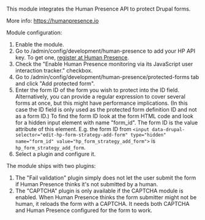 This module integrates the Human Presence API to protect Drupal forms.

More info: https://humanpresence.io

Module configuration:
1. Enable the module.
2. Go to /admin/config/development/human-presence to add your HP API key. To get one, [register at Human Presence](https://www.humanpresence.io/sign-up.php#Drupal).
3. Check the "Enable Human Presence monitoring via its JavaScript user interaction tracker." checkbox.
4. Go to /admin/config/development/human-presence/protected-forms tab and click "Add protected form".
5. Enter the form ID of the form you wish to protect into the ID field. Alternatively, you can provide a regular expression to cover several forms at once, but this might have performance implications. (In this case the ID field is only used as the protected form definition ID and not as a form ID.) To find the form ID look at the form HTML code and look for a hidden input element with name "form_id". The form ID is the value attribute of this element. E.g. the form ID from `<input data-drupal-selector="edit-hp-form-strategy-add-form" type="hidden" name="form_id" value="hp_form_strategy_add_form">` is `hp_form_strategy_add_form`. 
6. Select a plugin and configure it.

The module ships with two plugins:
1. The "Fail validation" plugin simply does not let the user submit the form if Human Presence thinks it's not submitted by a human. 
2. The "CAPTCHA" plugin is only available if the CAPTCHA module is enabled. When Human Presence thinks the form submitter might not be human, it reloads the form with a CAPTCHA. It needs both CAPTCHA and Human Presence configured for the form to work.

